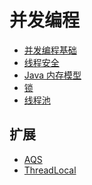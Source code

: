 # 并发编程

- [并发编程基础](https://github.com/lazecoding/Note/blob/main/note/articles/concurrent/base.md)
- [线程安全](https://github.com/lazecoding/Note/blob/main/note/articles/concurrent/线程安全.md)
- [Java 内存模型](https://github.com/lazecoding/Note/blob/main/note/articles/jvm/内存模型.md)
- [锁](https://github.com/lazecoding/Note/blob/main/note/articles/concurrent/lock.md)
- [线程池](https://github.com/lazecoding/Note/blob/main/note/articles/concurrent/threadpool.md)


## 扩展
- [AQS](https://github.com/lazecoding/Note/blob/main/note/articles/concurrent/AQS.md)
- [ThreadLocal](https://github.com/Snailclimb/JavaGuide/blob/main/docs/java/concurrent/threadlocal.md)
<!--
- [ThreadLocal](https://github.com/lazecoding/Note/blob/main/note/articles/concurrent/ThreadLocal.md)
-->

